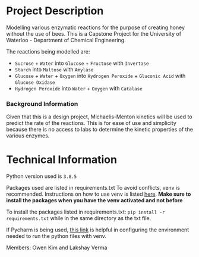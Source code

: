 # Project Description
Modelling various enzymatic reactions for the purpose of creating honey without the use of bees. This is a
Capstone Project for the University of Waterloo - Department of Chemical Engineering.

The reactions being modelled are:
* `Sucrose` + `Water` into `Glucose` + `Fructose` with `Invertase`
* `Starch` into `Maltose` with `Amylase`
* `Glucose` + `Water` + `Oxygen` into `Hydrogen Peroxide` + `Gluconic Acid` with `Glucose Oxidase`
* `Hydrogen Peroxide` into `Water` + `Oxygen` with `Catalase`

### Background Information
Given that this is a design project, Michaelis-Menton kinetics will be used to predict the rate of the reactions.
This is for ease of use and simplicity because there is no access to labs to determine the kinetic properties
of the various enzymes.

# Technical Information
Python version used is `3.8.5`

Packages used are listed in requirements.txt
To avoid conflicts, venv is recommended. Instructions on how to use venv is listed
[here](https://packaging.python.org/guides/installing-using-pip-and-virtual-environments/).
**Make sure to install the packages when you have the venv activated and not before**

To install the packages listed in requirements.txt: `pip install -r requirements.txt` while in the same directory as
the txt file.

If Pycharm is being used, [this link](https://www.jetbrains.com/help/pycharm/creating-virtual-environment.html) is
helpful in configuring the environment needed to run the python files with venv.

Members: Owen Kim and Lakshay Verma

